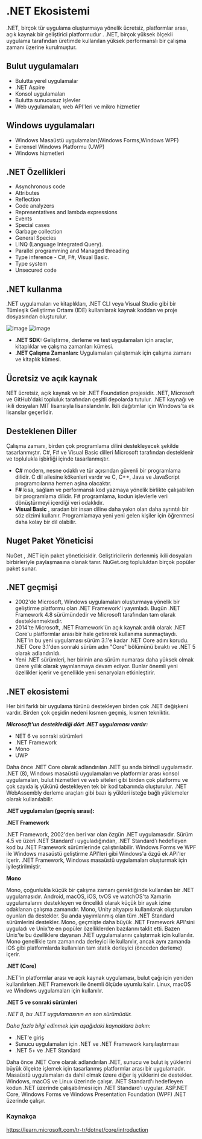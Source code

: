 # .NET Ekosistemi

.NET, birçok tür uygulama oluşturmaya yönelik ücretsiz, platformlar arası, açık kaynak bir geliştirici platformudur . .NET, birçok yüksek ölçekli uygulama tarafından üretimde kullanılan yüksek performanslı bir çalışma zamanı üzerine kurulmuştur.

## Bulut uygulamaları

- Bulutta yerel uygulamalar
- .NET Aspire
- Konsol uygulamaları
- Bulutta sunucusuz işlevler
- Web uygulamaları, web API'leri ve mikro hizmetler

## Windows uygulamaları
- Windows Masaüstü uygulamaları(Windows Forms,Windows WPF)
- Evrensel Windows Platformu (UWP)
- Windows hizmetleri

## .NET Özellikleri
- Asynchronous code
- Attributes
- Reflection
- Code analyzers
- Representatives and lambda expressions
- Events
- Special cases
- Garbage collection
- General Species
- LINQ (Language Integrated Query).
- Parallel programming and Managed threading
- Type inference - C#, F#, Visual Basic.
- Type system
- Unsecured code

## .NET kullanma

.NET uygulamaları ve kitaplıkları, .NET CLI veya Visual Studio gibi bir Tümleşik Geliştirme Ortamı (IDE) kullanılarak kaynak koddan ve proje dosyasından oluşturulur.

![image](https://github.com/KardelRuveyda/dotnet-yuzuncuyil-egitim-notlari/assets/33912144/d714109f-1839-4911-ab08-ad73ae2f2f12)
![image](https://github.com/KardelRuveyda/dotnet-yuzuncuyil-egitim-notlari/assets/33912144/5732699c-4441-4e05-9b39-304c982c8361)


- **.NET SDK:** Geliştirme, derleme ve test uygulamaları için araçlar, kitaplıklar ve çalışma zamanları kümesi.
- **.NET Çalışma Zamanları:** Uygulamaları çalıştırmak için çalışma zamanı ve kitaplık kümesi.

## Ücretsiz ve açık kaynak

NET ücretsiz, açık kaynak ve bir .NET Foundation projesidir. .NET, Microsoft ve GitHub'daki topluluk tarafından çeşitli depolarda tutulur. .NET kaynağı ve ikili dosyaları MIT lisansıyla lisanslandırılır. İkili dağıtımlar için Windows'ta ek lisanslar geçerlidir.

## Desteklenen Diller

Çalışma zamanı, birden çok programlama dilini destekleyecek şekilde tasarlanmıştır. C#, F# ve Visual Basic dilleri Microsoft tarafından desteklenir ve toplulukla işbirliği içinde tasarlanmıştır.

- **C#** modern, nesne odaklı ve tür açısından güvenli bir programlama dilidir. C dil ailesine kökenleri vardır ve C, C++, Java ve JavaScript programcılarına hemen aşina olacaktır.
- **F#** kısa, sağlam ve performanslı kod yazmaya yönelik birlikte çalışabilen bir programlama dilidir. F# programlama, kodun işlevlerle veri dönüştürmeyi içerdiği veri odaklıdır.
- **Visual Basic** , sıradan bir insan diline daha yakın olan daha ayrıntılı bir söz dizimi kullanır. Programlamaya yeni yeni gelen kişiler için öğrenmesi daha kolay bir dil olabilir.

## Nuget Paket Yöneticisi

NuGet , .NET için paket yöneticisidir. Geliştiricilerin derlenmiş ikili dosyaları birbirleriyle paylaşmasına olanak tanır. NuGet.org topluluktan birçok popüler paket sunar.

## .NET geçmişi

- 2002'de Microsoft, Windows uygulamaları oluşturmaya yönelik bir geliştirme platformu olan .NET Framework'i yayımladı. Bugün .NET Framework 4.8 sürümündedir ve Microsoft tarafından tam olarak desteklenmektedir.
- 2014'te Microsoft, .NET Framework'ün açık kaynak ardılı olarak .NET Core'u platformlar arası bir hale getirerek kullanıma sunmaçtaydı. .NET'in bu yeni uygulaması sürüm 3.1'e kadar .NET Core adını korudu. .NET Core 3.1'den sonraki sürüm adın "Core" bölümünü bıraktı ve .NET 5 olarak adlandırıldı.
- Yeni .NET sürümleri, her birinin ana sürüm numarası daha yüksek olmak üzere yıllık olarak yayınlanmaya devam ediyor. Bunlar önemli yeni özellikler içerir ve genellikle yeni senaryoları etkinleştirir.

## .NET ekosistemi

Her biri farklı bir uygulama türünü destekleyen birden çok .NET değişkeni vardır. Birden çok çeşidin nedeni kısmen geçmiş, kısmen tekniktir.

_**Microsoft'un desteklediği dört .NET uygulaması vardır:**_

- NET 6 ve sonraki sürümleri
- .NET Framework
- Mono
- UWP
  
Daha önce .NET Core olarak adlandırılan .NET şu anda birincil uygulamadır. .NET (8), Windows masaüstü uygulamaları ve platformlar arası konsol uygulamaları, bulut hizmetleri ve web siteleri gibi birden çok platformu ve çok sayıda iş yükünü destekleyen tek bir kod tabanında oluşturulur. .NET WebAssembly derleme araçları gibi bazı iş yükleri isteğe bağlı yüklemeler olarak kullanılabilir.

**.NET uygulamaları (geçmiş sırası):**

**.NET Framework**

.NET Framework, 2002'den beri var olan özgün .NET uygulamasıdır. Sürüm 4.5 ve üzeri .NET Standard'ı uyguladığından, .NET Standard'ı hedefleyen kod bu .NET Framework sürümlerinde çalıştırılabilir. Windows Forms ve WPF ile Windows masaüstü geliştirme API'leri gibi Windows'a özgü ek API'ler içerir. .NET Framework, Windows masaüstü uygulamaları oluşturmak için iyileştirilmiştir.

**Mono**

Mono, çoğunlukla küçük bir çalışma zamanı gerektiğinde kullanılan bir .NET uygulamasıdır. Android, macOS, iOS, tvOS ve watchOS'ta Xamarin uygulamalarını destekleyen ve öncelikli olarak küçük bir ayak izine odaklanan çalışma zamanıdır. Mono, Unity altyapısı kullanılarak oluşturulan oyunları da destekler. Şu anda yayımlanmış olan tüm .NET Standard sürümlerini destekler. Mono, geçmişte daha büyük .NET Framework API'sini uyguladı ve Unix'te en popüler özelliklerden bazılarını taklit etti. Bazen Unix'te bu özelliklere dayanan .NET uygulamalarını çalıştırmak için kullanılır. Mono genellikle tam zamanında derleyici ile kullanılır, ancak aynı zamanda iOS gibi platformlarda kullanılan tam statik derleyici (önceden derleme) içerir.

**.NET (Core)** 

.NET'in platformlar arası ve açık kaynak uygulaması, bulut çağı için yeniden kullanılırken .NET Framework ile önemli ölçüde uyumlu kalır. Linux, macOS ve Windows uygulamaları için kullanılır.

**.NET 5 ve sonraki sürümleri**

_.NET 8, bu .NET uygulamasının en son sürümüdür._

_Daha fazla bilgi edinmek için aşağıdaki kaynaklara bakın:_

- .NET'e giriş
- Sunucu uygulamaları için .NET ve .NET Framework karşılaştırması
- .NET 5+ ve .NET Standard

Daha önce .NET Core olarak adlandırılan .NET, sunucu ve bulut iş yüklerini büyük ölçekte işlemek için tasarlanmış platformlar arası bir uygulamadır. Masaüstü uygulamaları da dahil olmak üzere diğer iş yüklerini de destekler. Windows, macOS ve Linux üzerinde çalışır. .NET Standard'ı hedefleyen kodun .NET üzerinde çalışabilmesi için .NET Standard'ı uygular. ASP.NET Core, Windows Forms ve Windows Presentation Foundation (WPF) .NET üzerinde çalışır.

### Kaynakça 
https://learn.microsoft.com/tr-tr/dotnet/core/introduction
